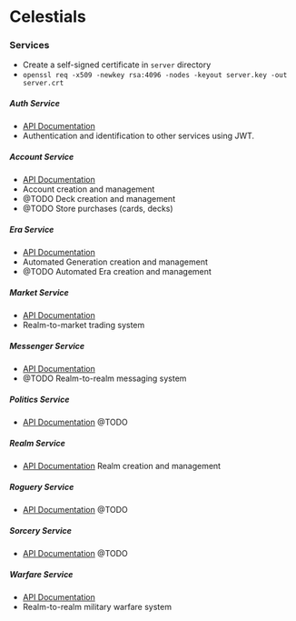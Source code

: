 # Celestials

### Services
- Create a self-signed certificate in `server` directory
- `openssl req -x509 -newkey rsa:4096 -nodes -keyout server.key -out server.crt`

##### Auth Service
- [API Documentation](docs/auth.md)
- Authentication and identification to other services using JWT.

##### Account Service
- [API Documentation](docs/account.md)
- Account creation and management
- @TODO Deck creation and management
- @TODO Store purchases (cards, decks)

##### Era Service
- [API Documentation](docs/era.md)
- Automated Generation creation and management
- @TODO Automated Era creation and management

##### Market Service
- [API Documentation](docs/market.md)
- Realm-to-market trading system

##### Messenger Service
- [API Documentation](docs/messenger.md)
- @TODO Realm-to-realm messaging system

##### Politics Service
- [API Documentation](docs/politics.md)
@TODO

##### Realm Service
- [API Documentation](docs/realm.md)
Realm creation and management

##### Roguery Service
- [API Documentation](docs/roguery.md)
@TODO

##### Sorcery Service
- [API Documentation](docs/sorcery.md)
@TODO

##### Warfare Service
- [API Documentation](docs/warfare.md)
- Realm-to-realm military warfare system

